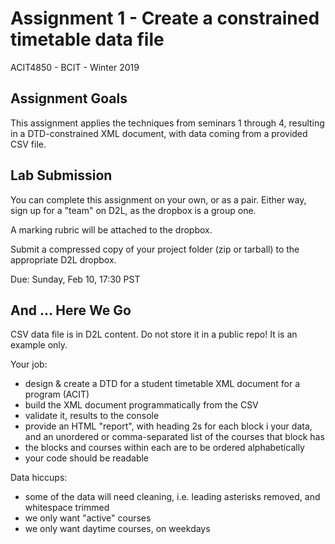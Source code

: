 # Assignment 1 - Create a constrained timetable data file
ACIT4850 - BCIT - Winter 2019

## Assignment Goals

This assignment applies the techniques from seminars 1 through 4,
resulting in a DTD-constrained XML document, with data coming from
a provided CSV file.

## Lab Submission

You can complete this assignment on your own, or as a pair.
Either way, sign up for a "team" on D2L, as the dropbox is a group one.

A marking rubric will be attached to the dropbox.

Submit a compressed copy of your project folder (zip or tarball) to the appropriate D2L dropbox.

Due: Sunday, Feb 10, 17:30 PST

## And ... Here We Go

CSV data file is in D2L content. Do not store it in a public repo!
It is an example only.


Your job:
- design & create a DTD for a student timetable XML document for a program (ACIT)
- build the XML document programmatically from the CSV
- validate it, results to the console
- provide an HTML "report", with heading 2s for each block i your data, and
an unordered or comma-separated list of the courses that block has
- the blocks and courses within each are to be ordered alphabetically
- your code should be readable

Data hiccups:
- some of the data will need cleaning, i.e. leading asterisks removed, and whitespace trimmed
- we only want "active" courses
- we only want daytime courses, on weekdays
